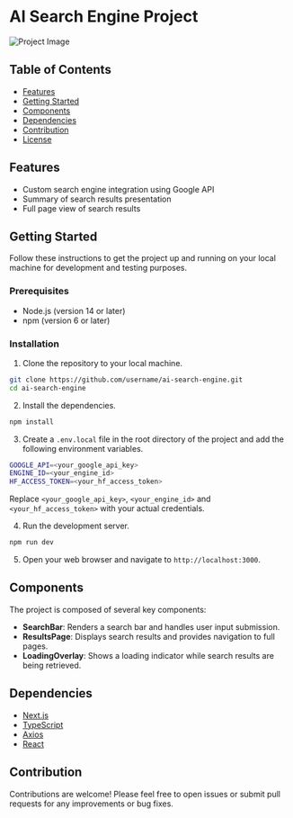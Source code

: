 # AI Search Engine Project

![Project Image](path_to_project_image)

## Table of Contents

- [Features](#features)
- [Getting Started](#getting-started)
- [Components](#components)
- [Dependencies](#dependencies)
- [Contribution](#contribution)
- [License](#license)

## Features

- Custom search engine integration using Google API
- Summary of search results presentation
- Full page view of search results

## Getting Started

Follow these instructions to get the project up and running on your local machine for development and testing purposes.

### Prerequisites

- Node.js (version  14 or later)
- npm (version  6 or later)

### Installation

1. Clone the repository to your local machine.

```bash
git clone https://github.com/username/ai-search-engine.git
cd ai-search-engine
```

2. Install the dependencies.

```bash
npm install
```

3. Create a `.env.local` file in the root directory of the project and add the following environment variables.

```bash
GOOGLE_API=<your_google_api_key>
ENGINE_ID=<your_engine_id>
HF_ACCESS_TOKEN=<your_hf_access_token>
```

Replace `<your_google_api_key>`, `<your_engine_id>` and `<your_hf_access_token>` with your actual credentials.

4. Run the development server.

```bash
npm run dev
```

5. Open your web browser and navigate to `http://localhost:3000`.

## Components

The project is composed of several key components:

- **SearchBar**: Renders a search bar and handles user input submission.
- **ResultsPage**: Displays search results and provides navigation to full pages.
- **LoadingOverlay**: Shows a loading indicator while search results are being retrieved.

## Dependencies

- [Next.js](https://nextjs.org/)
- [TypeScript](https://www.typescriptlang.org/)
- [Axios](https://axios-http.com/)
- [React](https://reactjs.org/)

## Contribution

Contributions are welcome! Please feel free to open issues or submit pull requests for any improvements or bug fixes.